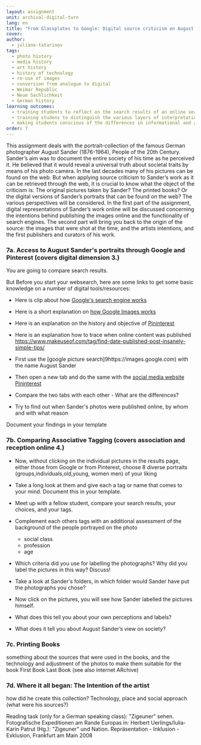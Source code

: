 ```yaml
---
layout: assignment
unit: archival-digital-turn
lang: en
title: "From Glassplates to Google: Digital source criticism on August Sander’s People of the 20th Century" 
cover:
author: 
  - juliane-tatarinov
tags:
  - photo history
  - media history
  - art history
  - history of technology 
  - re-use of images
  - conversion from analogue to digital
  - Weimar Republic
  - Neue Sachlichkeit
  - German history
learning outcomes:
  - training students to reflect on the search results of an online search and how this is determined by the properties of the search engine, 
  - training studens to distinguish the various layers of interpretations when applying source criticism on analogue photos that have been published online
  - making students conscious of the differences in informational and artifactual value between the analogue and digital source.
order: 7
---
```

This assignment deals with the portrait-collection of the famous German photographer August Sander (1876-1964), People of the 20th Century. Sander’s aim was to document the entire society of his time as he perceived it. He believed that it would reveal a universal truth about societal traits by means of his photo camera. In the last decades many of his pictures can be found on the web. But when applying source criticism to Sander’s work as it can be retrieved through the web, it is crucial to know what the object of the criticism is: The original pictures taken by Sander? The printed books? Or the digital versions of Sander’s portraits that can be found on the web? The various perspectives will be considered. In the first part of the assignment,  digital representations of Sander’s work online  will be discussed concerning the intentions behind publishing the images online and the functionality of search engines. The second part will bring you back to the origin of the source: the images that were shot at the time, and the artists intentions, and the first publishers and curators of his work.  

<!--
August Sander  (1876-1964). Maybe because of that he set himself the task to create a portrait of the whole(!) society as it appeared to him with the means of his photo camera. His goal was to take pictures of typical representatives of all social and occupational groups in society. He wanted those pictures to be universal although of course he only took pictures of people in his surroundings and of those he ncountered during his trips.
You have to bear in mind: Sander chose the people he took pictures of as representative for a whole social group.
He sorted his photographs in folders and categorised them in seven groups:
The Farmer (Der Bauer)
The Skilled Tradesman (Der Handwerker)
The Woman (Die Frau)
Classes and Professions (Die Stände)
The Artists (Die Künstler)
The City (Die Großstadt)
The Last People (Die letzten Menschen)
-->

<!-- more -->

<!-- briefing-student -->

### 7a. Access to August Sander's portraits through Google and Pinterest (covers digital dimension 3.)
<!-- section-contents -->
You are going to compare search results.

But Before you start your websearch, here are some links to get some basic knowledge on a number of digital tools/resources:
- Here is clip about how [Google's search engine works](https://www.youtube.com/watch?v=BNHR6IQJGZs)
- Here is a short explanation on [how Google Images works](https://www.dummies.com/education/internet-basics/knowing-google-images-basics/)
- Here is an explanation on the history and objective of [Pininterest](https://en.wikipedia.org/wiki/Pinterest)
- Here is an explanation how to trace when online content was published  
https://www.makeuseof.com/tag/find-date-published-post-insanely-simple-tips/

- First use the [google picture search]9https://images.google.com) with the name August Sander  
- Then open a new tab and do the same with the [social media website Pininterest](https://www.pinterest.de/search/pins/?q=August%20Sander&rs=typed&term_meta[]=August%7Ctyped&term_meta[]=Sander%7Ctyped)
- Compare the two tabs with each other - What are the differences?
- Try to find out when Sander's photos were published online, by whom and with what reason

Document your findings in your template
<!-- section -->


### 7b. Comparing Associative Tagging (covers association and reception online 4.)
<!-- section-contents -->
- Now, without clicking on the individual pictures in the results page, either those from Google or from Pinterest, choose 8 diverse portraits (groups,individuals,old,young, women men) of your liking
- Take a long look at them and give each a tag or name that comes to your mind. Document this in your template.
- Meet up with a fellow student, compare your search results, your choices, and your tags.  
- Complement each others tags with an additional assessment of the background of the people portrayed on the photo
  - social class
  - profession
  - age
- Which criteria did you use for labelling the photographs? Why did you label the pictures in this way? Discuss!
- Take a look at Sander's folders, in which folder would Sander have put the photographs you chose?

- Now click on the pictures, you will see how Sander labelled the pictures himself.
- What does this tell you about your own perceptions and labels?
- What does it tell you about August Sander’s view on society?
<!-- section -->


### 7c. Printing Books
<!-- section-contents -->
something about the sources that were used in the books, and the technology and adjustment of the photos to make them suitable for the book
First Book
Last Book
(see also internet ARchive)
<!-- section -->
### 7d. Where it all began: The Intention of the artist
<!-- section-contents -->
how did he create this collection? Technology, place and social approach (what were his sources?)

<!-- briefing-teacher -->
Reading task (only for a German speaking class): "Zigeuner" sehen. Fotografische Expeditionen am Rande Europas
in: Herbert Uerlings/Iulia-Karin Patrut (Hg.): "Zigeuner" und Nation. Repräsentation - Inklusion - Exklusion, Frankfurt am Main 2008
